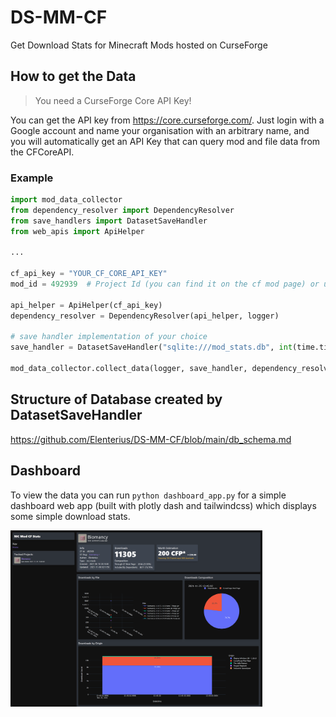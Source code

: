 # DS-MM-CF
Get Download Stats for Minecraft Mods hosted on CurseForge

## How to get the Data
> You need a CurseForge Core API Key!

You can get the API key from https://core.curseforge.com/. 
Just login with a Google account and name your organisation with an arbitrary name, and you will automatically
get an API Key that can query mod and file data from the CFCoreAPI.

### Example
```Python
import mod_data_collector
from dependency_resolver import DependencyResolver
from save_handlers import DatasetSaveHandler
from web_apis import ApiHelper

...

cf_api_key = "YOUR_CF_CORE_API_KEY"
mod_id = 492939  # Project Id (you can find it on the cf mod page) or use the CFCoreAPI to search for the mod by name

api_helper = ApiHelper(cf_api_key)
dependency_resolver = DependencyResolver(api_helper, logger)

# save handler implementation of your choice
save_handler = DatasetSaveHandler("sqlite:///mod_stats.db", int(time.time()))

mod_data_collector.collect_data(logger, save_handler, dependency_resolver, api_helper, mod_id)
```

## Structure of Database created by DatasetSaveHandler
https://github.com/Elenterius/DS-MM-CF/blob/main/db_schema.md

## Dashboard
To view the data you can run `python dashboard_app.py` for a simple dashboard web app (built with plotly dash and tailwindcss)
which displays some simple download stats.

<img alt="screenshot of the dashboard web app" src="dashboard_screenshot.png" title="Dashboard Screenshot" width="80%"/>
